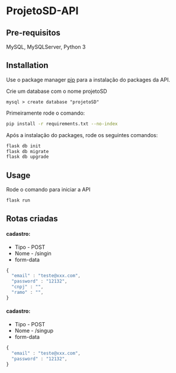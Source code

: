 # ProjetoSD-API

## Pre-requisitos
MySQL, MySQLServer, Python 3

## Installation

Use o package manager [pip](https://pip.pypa.io/en/stable/) para a instalação do packages da API.

Crie um database com o nome projetoSD
```
mysql > create database "projetoSD"
```

Primeiramente rode o comando:
```bash
pip install -r requirements.txt --no-index
```
Após a instalação do packages, rode os seguintes comandos:
```bash
flask db init
flask db migrate
flask db upgrade
```


## Usage

Rode o comando para iniciar a API

```bash
flask run
```


## Rotas criadas

#### cadastro:

- Tipo - POST
- Nome - /singin 
- form-data
```javascript
{
  "email" : "teste@xxx.com",
  "password" : "12132",
  "cnpj" : "",
  "ramo" : "",
}
```

#### cadastro:

- Tipo - POST
- Nome - /singup 
- form-data
```javascript
{
  "email" : "teste@xxx.com",
  "password" : "12132",
}
```
